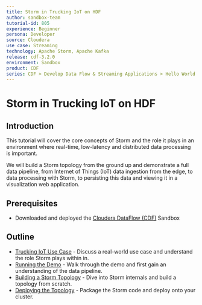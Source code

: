```yaml
---
title: Storm in Trucking IoT on HDF
author: sandbox-team
tutorial-id: 805
experience: Beginner
persona: Developer
source: Cloudera
use case: Streaming
technology: Apache Storm, Apache Kafka
release: cdf-3.2.0
environment: Sandbox
product: CDF
series: CDF > Develop Data Flow & Streaming Applications > Hello World
---
```


# Storm in Trucking IoT on HDF

## Introduction

This tutorial will cover the core concepts of Storm and the role it plays in an environment where real-time, low-latency and distributed data processing is important.

We will build a Storm topology from the ground up and demonstrate a full data pipeline, from Internet of Things (IoT) data ingestion from the edge, to data processing with Storm, to persisting this data and viewing it in a visualization web application.

## Prerequisites

- Downloaded and deployed the [Cloudera DataFlow (CDF)](https://www.cloudera.com/downloads/hortonworks-sandbox/hdf.html?utm_source=mktg-tutorial) Sandbox

## Outline

- [Trucking IoT Use Case](https://hortonworks.com/tutorial/storm-in-trucking-iot/section/1/) - Discuss a real-world use case and understand the role Storm plays within in.
- [Running the Demo](https://hortonworks.com/tutorial/storm-in-trucking-iot/section/2/) - Walk through the demo and first gain an understanding of the data pipeline.
- [Building a Storm Topology](https://hortonworks.com/tutorial/storm-in-trucking-iot/section/3/) - Dive into Storm internals and build a topology from scratch.
- [Deploying the Topology](https://hortonworks.com/tutorial/storm-in-trucking-iot/section/4/) - Package the Storm code and deploy onto your cluster.
